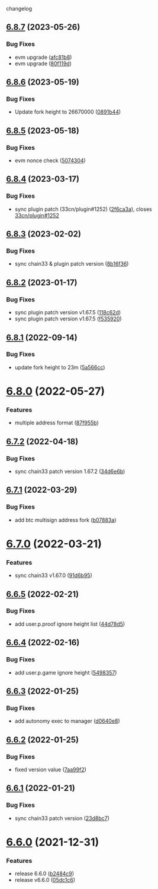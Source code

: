changelog

<a name="6.8.7"></a>
## [6.8.7](https://github.com/bityuan/bityuan/compare/v6.8.6...v6.8.7) (2023-05-26)


### Bug Fixes

* evm upgrade ([afc81b8](https://github.com/bityuan/bityuan/commit/afc81b8))
* evm upgrade ([80f119d](https://github.com/bityuan/bityuan/commit/80f119d))

<a name="6.8.6"></a>
## [6.8.6](https://github.com/bityuan/bityuan/compare/v6.8.5...v6.8.6) (2023-05-19)


### Bug Fixes

* Update fork height to 26670000 ([0891b44](https://github.com/bityuan/bityuan/commit/0891b44))

<a name="6.8.5"></a>
## [6.8.5](https://github.com/bityuan/bityuan/compare/v6.8.4...v6.8.5) (2023-05-18)


### Bug Fixes

* evm nonce check ([5074304](https://github.com/bityuan/bityuan/commit/5074304))

<a name="6.8.4"></a>
## [6.8.4](https://github.com/bityuan/bityuan/compare/v6.8.3...v6.8.4) (2023-03-17)


### Bug Fixes

* sync plugin patch (33cn/plugin#1252) ([2f6ca3a](https://github.com/bityuan/bityuan/commit/2f6ca3a)), closes [33cn/plugin#1252](https://github.com/33cn/plugin/issues/1252)

<a name="6.8.3"></a>
## [6.8.3](https://github.com/bityuan/bityuan/compare/v6.8.2...v6.8.3) (2023-02-02)


### Bug Fixes

* sync chain33 & plugin patch version ([8b16f36](https://github.com/bityuan/bityuan/commit/8b16f36))

<a name="6.8.2"></a>
## [6.8.2](https://github.com/bityuan/bityuan/compare/v6.8.1...v6.8.2) (2023-01-17)


### Bug Fixes

* sync plugin patch version v1.67.5 ([118c62d](https://github.com/bityuan/bityuan/commit/118c62d))
* sync plugin patch version v1.67.5 ([f535920](https://github.com/bityuan/bityuan/commit/f535920))

<a name="6.8.1"></a>
## [6.8.1](https://github.com/bityuan/bityuan/compare/v6.8.0...v6.8.1) (2022-09-14)


### Bug Fixes

* update fork height to 23m ([5a566cc](https://github.com/bityuan/bityuan/commit/5a566cc))

<a name="6.8.0"></a>
# [6.8.0](https://github.com/bityuan/bityuan/compare/v6.7.2...v6.8.0) (2022-05-27)


### Features

* multiple address format ([87f955b](https://github.com/bityuan/bityuan/commit/87f955b))

<a name="6.7.2"></a>
## [6.7.2](https://github.com/bityuan/bityuan/compare/v6.7.1...v6.7.2) (2022-04-18)


### Bug Fixes

* sync chain33 patch version 1.67.2 ([34d6e6b](https://github.com/bityuan/bityuan/commit/34d6e6b))

<a name="6.7.1"></a>
## [6.7.1](https://github.com/bityuan/bityuan/compare/v6.7.0...v6.7.1) (2022-03-29)


### Bug Fixes

* add btc multisign address fork ([b07883a](https://github.com/bityuan/bityuan/commit/b07883a))

<a name="6.7.0"></a>
# [6.7.0](https://github.com/bityuan/bityuan/compare/v6.6.5...v6.7.0) (2022-03-21)


### Features

* sync chain33 v1.67.0 ([91d6b95](https://github.com/bityuan/bityuan/commit/91d6b95))

<a name="6.6.5"></a>
## [6.6.5](https://github.com/bityuan/bityuan/compare/v6.6.4...v6.6.5) (2022-02-21)


### Bug Fixes

* add user.p.proof ignore height list ([44d78d5](https://github.com/bityuan/bityuan/commit/44d78d5))

<a name="6.6.4"></a>
## [6.6.4](https://github.com/bityuan/bityuan/compare/v6.6.3...v6.6.4) (2022-02-16)


### Bug Fixes

* add user.p.game ignore height ([5498357](https://github.com/bityuan/bityuan/commit/5498357))

<a name="6.6.3"></a>
## [6.6.3](https://github.com/bityuan/bityuan/compare/v6.6.2...v6.6.3) (2022-01-25)


### Bug Fixes

* add autonomy exec to manager ([d0640e8](https://github.com/bityuan/bityuan/commit/d0640e8))

<a name="6.6.2"></a>
## [6.6.2](https://github.com/bityuan/bityuan/compare/v6.6.1...v6.6.2) (2022-01-25)


### Bug Fixes

* fixed version value ([7aa99f2](https://github.com/bityuan/bityuan/commit/7aa99f2))

<a name="6.6.1"></a>
## [6.6.1](https://github.com/bityuan/bityuan/compare/v6.6.0...v6.6.1) (2022-01-21)


### Bug Fixes

* sync chain33 patch version ([23d8bc7](https://github.com/bityuan/bityuan/commit/23d8bc7))

<a name="6.6.0"></a>
# [6.6.0](https://github.com/bityuan/bityuan/compare/v6.5.2...v6.6.0) (2021-12-31)


### Features

* release 6.6.0 ([b2484c9](https://github.com/bityuan/bityuan/commit/b2484c9))
* release v6.6.0 ([05dc1c6](https://github.com/bityuan/bityuan/commit/05dc1c6))

